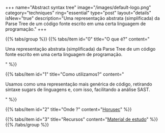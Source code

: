 +++
name="Abstract syntax tree"
image="/images/default-logo.png"
category="techniques"
ring="essential"
type="post"
layout="details"
isNew="true"
description="Uma representação abstrata (simplificada) da Parse Tree de um código fonte escrito em uma certa linguagem de programação."
+++

{{% tabs/group %}}
  {{% tabs/item id="0" title="O que é?" content="<p>Uma representação abstrata (simplificada) da Parse Tree de um código fonte escrito em uma certa linguagem de programação.</p>" %}}
  
  {{% tabs/item id="1" title="Como utilizamos?" content="<p>Usamos como uma representação mais genérica de código, retirando sintaxe sugars de linguagens e, com isso, facilitando a análise SAST.</p>" %}}
  
  {{% tabs/item id="2" title="Onde ?" content="<a href='https://horusec.io/' target='_blank'>Horusec</a>" %}}

  {{% tabs/item id="3" title="Recursos" content="<a href='https://en.wikipedia.org/wiki/Abstract_syntax_tree' target='_blank'>Material de estudo</a>" %}}
{{% /tabs/group %}}